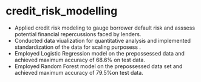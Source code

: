 # credit_risk_modelling

* Applied credit risk modeling to gauge borrower default risk and asssess potential financial repercussions faced by lenders.
* Conducted data viualization for quantitative analysis and implemented standardization of the data for scaling purposess .
* Employed Logistic Regression model on the prepossessed data and achieved maximum accuracy of 68.6% on test data.
* Employed Random Forest model on the prepossessed data set and achieved maximum accuracy of 79.5%on test data.
